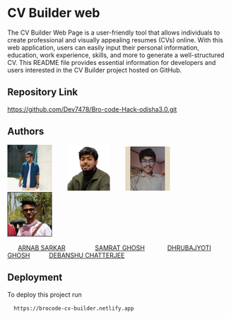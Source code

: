 
# CV Builder web

The CV Builder Web Page is a user-friendly tool that allows individuals to create professional and visually appealing resumes (CVs) online. With this web application, users can easily input their personal information, education, work experience, skills, and more to generate a well-structured CV. This README file provides essential information for developers and users interested in the CV Builder project hosted on GitHub.


## Repository Link


https://github.com/Dev7478/Bro-code-Hack-odisha3.0.git


## Authors
<div class="container">
  <img src="contributor/Arnab Sarkar.jpg" width="20%" class="contributors" > 
  &nbsp; &nbsp; &nbsp; &nbsp; 
  <img src="contributor/Samrat Ghosh.jpeg" class="contributors" width="19%" > 
   &nbsp; &nbsp; &nbsp; &nbsp; 
  <img src="contributor/Dhrubajyoti Ghosh.jpeg" width="20%" class="contributors" > 
   &nbsp; &nbsp; &nbsp; &nbsp; 
  <img src="contributor/Debanshu Chatterjee.jpeg" width="20%" class="contributors" > 
   &nbsp; &nbsp; &nbsp; &nbsp; 
</div>

&nbsp; &nbsp; &nbsp;
[ARNAB SARKAR](https://github.com/arnab236)
&nbsp; &nbsp; &nbsp; &nbsp; &nbsp; &nbsp; &nbsp; &nbsp; 
[SAMRAT GHOSH](https://github.com/Samratghosh2004)
&nbsp; &nbsp; &nbsp; &nbsp; &nbsp; &nbsp;
[DHRUBAJYOTI GHOSH](https://github.com/Dhruba274) 
&nbsp; &nbsp; &nbsp; &nbsp; &nbsp;
[DEBANSHU CHATTERJEE](https://github.com/Dev7478) 



## Deployment

To deploy this project run

```bash
  https://brocode-cv-builder.netlify.app
```

